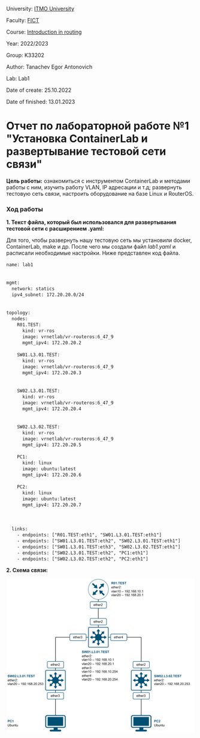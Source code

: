 University: [ITMO University](https://itmo.ru/ru/)

Faculty: [FICT](https://fict.itmo.ru)

Course: [Introduction in routing](https://github.com/itmo-ict-faculty/introduction-in-routing)

Year: 2022/2023

Group: K33202

Author: Tanachev Egor Antonovich

Lab: Lab1

Date of create: 25.10.2022

Date of finished: 13.01.2023

# Отчет по лабораторной работе №1 "Установка ContainerLab и развертывание тестовой сети связи"

**Цель работы:** ознакомиться с инструментом ContainerLab и методами работы с ним, изучить работу VLAN, IP адресации и т.д; развернуть тестовую сеть связи, настроить оборудование на базе Linux и RouterOS.

### Ход работы

**1. Текст файла, который был использовался для развертывания тестовой сети с расширением .yaml:**

Для того, чтобы развернуть нашу тестовую сеть мы установили docker, ContainerLab, make и др. После чего мы создали файл *lab1.yaml* и расписали необходимые настройки. Ниже представлен код файла.

```
name: lab1


mgmt:
  network: statics
  ipv4_subnet: 172.20.20.0/24


topology:
  nodes:
    R01.TEST:
      kind: vr-ros
      image: vrnetlab/vr-routeros:6_47_9
      mgmt_ipv4: 172.20.20.2

    SW01.L3.01.TEST:
      kind: vr-ros
      image: vrnetlab/vr-routeros:6_47_9
      mgmt_ipv4: 172.20.20.3
    

    SW02.L3.01.TEST:
      kind: vr-ros
      image: vrnetlab/vr-routeros:6_47_9
      mgmt_ipv4: 172.20.20.4


    SW02.L3.02.TEST:
      kind: vr-ros
      image: vrnetlab/vr-routeros:6_47_9
      mgmt_ipv4: 172.20.20.5

    PC1:
      kind: linux
      image: ubuntu:latest
      mgmt_ipv4: 172.20.20.6

    PC2:
      kind: linux
      image: ubuntu:latest
      mgmt_ipv4: 172.20.20.7



  links: 
    - endpoints: ["R01.TEST:eth1", "SW01.L3.01.TEST:eth1"]
    - endpoints: ["SW01.L3.01.TEST:eth2", "SW02.L3.01.TEST:eth1"]
    - endpoints: ["SW01.L3.01.TEST:eth3", "SW02.L3.02.TEST:eth1"]
    - endpoints: ["SW02.L3.01.TEST:eth2", "PC1:eth1"]
    - endpoints: ["SW02.L3.02.TEST:eth2", "PC2:eth1"]
```

**2. Схема связи:**

![Communication scheme](assets/communication_scheme.jpg)